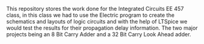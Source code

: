 This repository stores the work done for the Integrated Circuits EE 457 class, in this class we had to use the Electric program to create the schematics and layouts of logic circuits and with the help of LTSpice we would test the results for their propagation delay information. The two major projects being an 8 Bit Carry Adder and a 32 Bit Carry Look Ahead adder.
